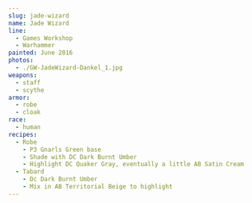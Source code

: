 ```yaml
---
slug: jade-wizard
name: Jade Wizard
line:
  - Games Workshop
  - Warhammer
painted: June 2016
photos:
  - ./GW-JadeWizard-Dankel_1.jpg
weapons:
  - staff
  - scythe
armor:
  - robe
  - cloak
race:
  - human
recipes:
  - Robe
    - P3 Gnarls Green base
    - Shade with DC Dark Burnt Umber
    - Highlight DC Quaker Gray, eventually a little AB Satin Cream
  - Tabard
    - Dc Dark Burnt Umber
    - Mix in AB Territorial Beige to highlight
---
```

